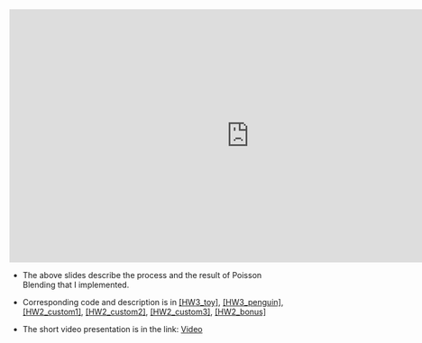 <iframe src="https://onedrive.live.com/embed?cid=5B6E03D589ADD0FC&resid=5B6E03D589ADD0FC%211075&authkey=AM-FmTJJe4su4iQ&em=2" width="850" height="450" frameborder="0" scrolling="no"></iframe>

- The above slides describe the process and the result of Poisson Blending that I implemented. 
- Corresponding code and description is in [[HW3_toy]](https://daheekwon.github.io/Image-generation-and-manipulation/HW2_face.html), [[HW3_penguin]](https://daheekwon.github.io/Image-generation-and-manipulation/HW2_baby2.html), [[HW2_custom1]](https://daheekwon.github.io/Image-generation-and-manipulation/HW2_custom.html), [[HW2_custom2]](https://daheekwon.github.io/Image-generation-and-manipulation/HW2_custom.html), [[HW2_custom3]](https://daheekwon.github.io/Image-generation-and-manipulation/HW2_custom.html), [[HW2_bonus]](https://daheekwon.github.io/Image-generation-and-manipulation/HW2_custom.html)

- The short video presentation is in the link: [Video](https://youtu.be/3gSXQU4hezE)
